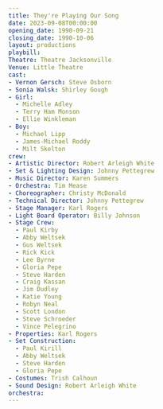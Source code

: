 ```yaml
---
title: They're Playing Our Song
date: 2023-09-08T00:00:00
opening_date: 1990-09-21
closing_date: 1990-10-06
layout: productions
playbill:
Theatre: Theatre Jacksonville
Venue: Little Theatre
cast:
- Vernon Gersch: Steve Osborn
- Sonia Walsk: Shirley Gough
- Girl:
  - Michelle Adley
  - Terry Ham Monson
  - Ellie Winkleman
- Boy:
  - Michael Lipp
  - James-Michael Roddy
  - Milt Skelton
crew:
- Artistic Director: Robert Arleigh White
- Set & Lighting Design: Johnny Pettegrew
- Music Director: Karen Summers
- Orchestra: Tim Mease
- Choreographer: Christy McDonald
- Technical Director: Johnny Pettegrew
- Stage Manager: Karl Rogers
- Light Board Operator: Billy Johnson
- Stage Crew:
  - Paul Kirby
  - Abby Weltsek
  - Gus Weltsek
  - Rick Kick
  - Lee Byrne
  - Gloria Pepe
  - Steve Harden
  - Craig Kassan
  - Jim Dudley
  - Katie Young
  - Robyn Neal
  - Scott London
  - Steve Schroeder
  - Vince Pelegrino
- Properties: Karl Rogers
- Set Construction:
  - Paul Kirill
  - Abby Weltsek
  - Steve Harden
  - Gloria Pepe
- Costumes: Trish Calhoun
- Sound Design: Robert Arleigh White
orchestra:
---
```

